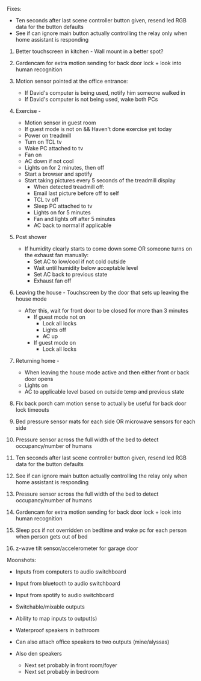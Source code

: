 Fixes:
   * Ten seconds after last scene controller button given, resend led RGB data for the button defaults
   * See if can ignore main button actually controlling the relay only when home assistant is responding

1. Better touchscreen in kitchen - Wall mount in a better spot?     
     
2. Gardencam for extra motion sending for back door lock + look into human recognition

3. Motion sensor pointed at the office entrance:
    * If David's computer is being used, notify him someone walked in
    * If David's computer is not being used, wake both PCs

2. Exercise - 
    * Motion sensor in guest room
    * If guest mode is not on && Haven't done exercise yet today
    * Power on treadmill
    * Turn on TCL tv
    * Wake PC attached to tv
    * Fan on
    * AC down if not cool
    * Lights on for 2 minutes, then off
    * Start a browser and spotify
    * Start taking pictures every 5 seconds of the treadmill display
        * When detected treadmill off:
        * Email last picture before off to self
        * TCL tv off
        * Sleep PC attached to tv
        * Lights on for 5 minutes
        * Fan and lights off after 5 minutes
        * AC back to normal if applicable

3. Post shower
    * If humidity clearly starts to come down some OR someone turns on the exhaust fan manually:
      * Set AC to low/cool if not cold outside
      * Wait until humidity below acceptable level
      * Set AC back to previous state
      * Exhaust fan off

4. Leaving the house - Touchscreen by the door that sets up leaving the house mode
    * After this, wait for front door to be closed for more than 3 minutes
      * If guest mode not on
        * Lock all locks
        * Lights off
        * AC up
      * If guest mode on
        * Lock all locks

5. Returning home - 
   * When leaving the house mode active and then either front or back door opens
   * Lights on
   * AC to applicable level based on outside temp and previous state

6. Fix back porch cam motion sense to actually be useful for back door lock timeouts

7. Bed pressure sensor mats for each side OR microwave sensors for each side

8. Pressure sensor across the full width of the bed to detect occupancy/number of humans

9. Ten seconds after last scene controller button given, resend led RGB data for the button defaults
   
10. See if can ignore main button actually controlling the relay only when home assistant is responding
   
11. Pressure sensor across the full width of the bed to detect occupancy/number of humans

12. Gardencam for extra motion sending for back door lock + look into human recognition 

13. Sleep pcs if not overridden on bedtime and wake pc for each person when person gets out of bed 

14. z-wave tilt sensor/accelerometer for garage door

Moonshots:
   * Inputs from computers to audio switchboard
   * Input from bluetooth to audio switchboard
   * Input from spotify to audio switchboard
     
   * Switchable/mixable outputs
   * Ability to map inputs to output(s)
   * Waterproof speakers in bathroom
   * Can also attach office speakers to two outputs (mine/alyssas)
   * Also den speakers
     * Next set probably in front room/foyer
     * Next set probably in bedroom
      
